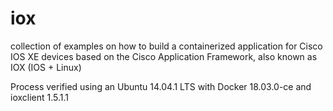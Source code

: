 # iox
collection of examples on how to build a containerized application for Cisco IOS XE devices based on the Cisco Application Framework, also known as IOX (IOS + Linux)

Process verified using an Ubuntu 14.04.1 LTS  with Docker 18.03.0-ce and ioxclient 1.5.1.1
